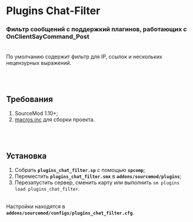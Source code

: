# Plugins Chat-Filter
### Фильтр сообщений с поддержкий плагинов, работающих с OnClientSayCommand_Post<br><br>

По умолчанию содержит фильтр для IP, ссылок и нескольких нецензурных выражений.<br>

<br><br>
## Требования
1. SourceMod 1.10+;
2. [macros.inc](https://github.com/deathscore13/Macros) для сборки проекта.

<br><br>
## Установка
1. Собрать **`plugins_chat_filter.sp`** с помощью **`spcomp`**;
2. Переместить **`plugins_chat_filter.smx`** в **`addons/sourcemod/plugins`**;
3. Перезапустить сервер, сменить карту или выполнить `sm plugins load plugins_chat_filter`. 

<br>Настройки находятся в **`addons/sourcemod/configs/plugins_chat_filter.cfg`**.
